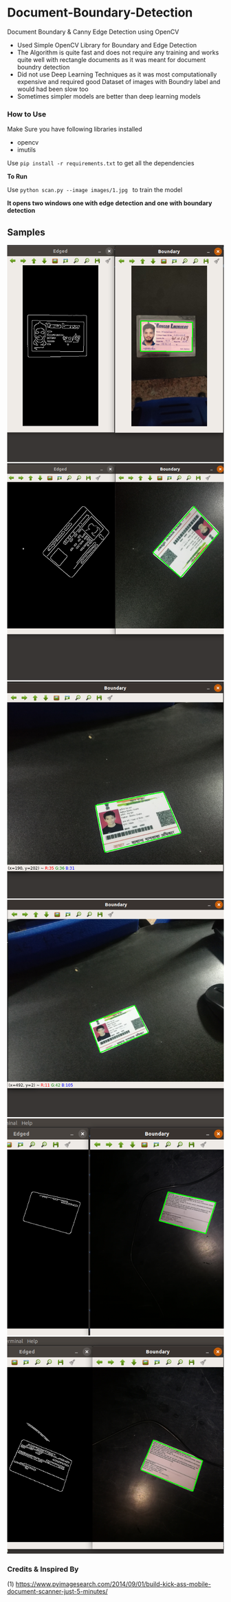# Document-Boundary-Detection

Document Boundary &amp; Canny Edge Detection using OpenCV

* Used Simple OpenCV Library for Boundary and Edge Detection
* The Algorithm is quite fast and does not require any training and works quite well with rectangle documents as it was meant for document boundry detection 
* Did not use Deep Learning Techniques as it was most computationally expensive and required good Dataset of images with Boundry label and would had been slow too
* Sometimes simpler models are better than deep learning models

### How to Use

Make Sure you have following libraries installed

* opencv
* imutils

Use `pip install -r requirements.txt` to get all the dependencies

<b>To Run</b>

Use `python scan.py --image images/1.jpg ` to train the model

<b>It opens two windows one with edge detection and one with boundary detection</b>

## Samples
![alt img](./Samples/1.png)<br>
![alt img](./Samples/2.png)<br>
![alt img](./Samples/3.png)<br>
![alt img](./Samples/4.png)<br>
![alt img](./Samples/5.png)<br>
![alt img](./Samples/6.png)<br>

### Credits & Inspired By
(1) https://www.pyimagesearch.com/2014/09/01/build-kick-ass-mobile-document-scanner-just-5-minutes/<br>